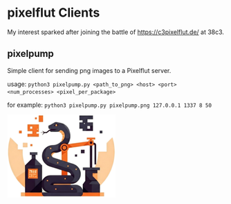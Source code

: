 # pixelflut Clients
My interest sparked after joining the battle of https://c3pixelflut.de/ at 38c3.

## pixelpump
Simple client for sending png images to a Pixelflut server.

usage: ``python3 pixelpump.py <path_to_png> <host> <port> <num_processes> <pixel_per_package>``

for example: ``python3 pixelpump.py pixelpump.png 127.0.0.1 1337 8 50``

<img src="https://github.com/kaiserchristoph/pixelflut/blob/main/pixelpump.png" width="250">
